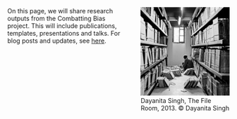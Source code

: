 <div style="display: flex; align-items: start; gap: 40px;">
   <div style="flex: 1; max-width: 60%;">
     On this page, we will share research outputs from the Combatting Bias project. This will include publications, templates, presentations and talks. For blog posts and updates, see <a href="../../news/resourcelist/">here</a>.
   </div>
   <div style="flex: 1; max-width: 40%;">
       <img src="../../static/img/dayanita_files.jpeg" alt="Sea of Files" style="width: 100%;" />
      <figcaption>Dayanita Singh, The File Room, 2013. © Dayanita Singh</figcaption>
   </div>
</div>
